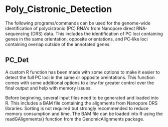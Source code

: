# Poly_Cistronic_Detection

The following programs/commands can be used for the genome-wide identification of polycistronic (PC) RNA's from Nanopore direct RNA-sequencing (DRS) data. This includes the identification of PC loci containing genes in the same orientation, opposite orientations, and PC-like loci containing overlap outside of the annotated genes. 

## PC_Det
A custom R function has been made with some options to make it easier to detect the full PC loci in the same or opposite oreintations. This function comes with some additional options to allow for greater control over the final output and help with memory issues. 

Before beginning, several input files need to be generated and loaded into R. This includes a BAM file containing the alignments from Nanopore DRS libraries. Sorting is not required but strongly recommended to reduce memory consumption and time. The BAM file can be loaded into R using the readGAlignments() function from the GenomicAlignments package. 
